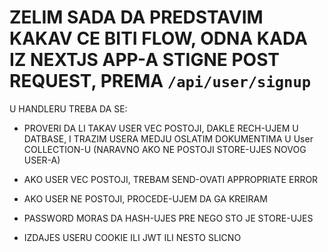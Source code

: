 # ZELIM SADA DA PREDSTAVIM KAKAV CE BITI FLOW, ODNA KADA IZ NEXTJS APP-A STIGNE POST REQUEST, PREMA `/api/user/signup`

U HANDLERU TREBA DA SE:

- PROVERI DA LI TAKAV USER VEC POSTOJI, DAKLE RECH-UJEM U DATBASE, I TRAZIM USERA MEDJU OSLATIM DOKUMENTIMA U User COLLECTION-U (NARAVNO AKO NE POSTOJI STORE-UJES NOVOG USER-A)

- AKO USER VEC POSTOJI, TREBAM SEND-OVATI APPROPRIATE ERROR

- AKO USER NE POSTOJI, PROCEDE-UJEM DA GA KREIRAM

- PASSWORD MORAS DA HASH-UJES PRE NEGO STO JE STORE-UJES

- IZDAJES USERU COOKIE ILI JWT ILI NESTO SLICNO
 